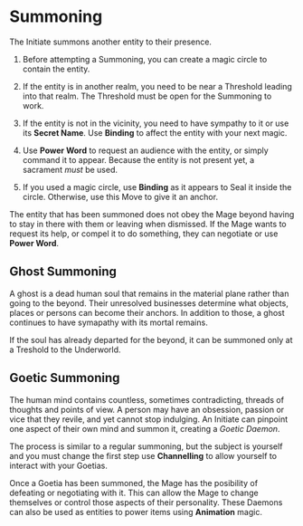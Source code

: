 # Summoning

The Initiate summons another entity to their presence.

1. Before attempting a Summoning, you can create a magic circle to contain the entity. 

1. If the entity is in another realm, you need to be near a Threshold leading into that realm. 
The Threshold must be open for the Summoning to work.

1. If the entity is not in the vicinity, you need to have sympathy to it or use its __Secret Name__. 
Use __Binding__ to affect the entity with your next magic. 

1. Use __Power Word__ to request an audience with the entity, or simply command it to appear. 
Because the entity is not present yet, a sacrament _must_ be used.

1. If you used a magic circle, use __Binding__ as it appears to Seal it inside the circle.
Otherwise, use this Move to give it an anchor.

The entity that has been summoned does not obey the Mage beyond having to stay in there with them or leaving when dismissed.
If the Mage wants to request its help, or compel it to do something, they can negotiate or use __Power Word__.


## Ghost Summoning

A ghost is a dead human soul that remains in the material plane rather than going to the beyond.
Their unresolved businesses determine what objects, places or persons can become their anchors.
In addition to those, a ghost continues to have symapathy with its mortal remains.

If the soul has already departed for the beyond, it can be summoned only at a Treshold to the Underworld.

## Goetic Summoning

The human mind contains countless, sometimes contradicting, threads of thoughts and points of view.
A person may have an obsession, passion or vice that they revile, and yet cannot stop indulging. 
An Initiate can pinpoint one aspect of their own mind and summon it, creating a _Goetic Daemon_. 

The process is similar to a regular summoning, but the subject is yourself and you must change the first step use __Channelling__ to allow yourself to interact with your Goetias.

Once a Goetia has been summoned, the Mage has the posibility of defeating or negotiating with it. 
This can allow the Mage to change themselves or control those aspects of their personality. 
These Daemons can also be used as entities to power items using __Animation__ magic.


